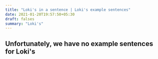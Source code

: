 ```yaml
---
title: "Loki's in a sentence | Loki's example sentences"
date: 2021-01-20T19:57:50+05:30
draft: falses
summary: "Loki's"
---
```

## Unfortunately, we have no example sentences for Loki's                 
